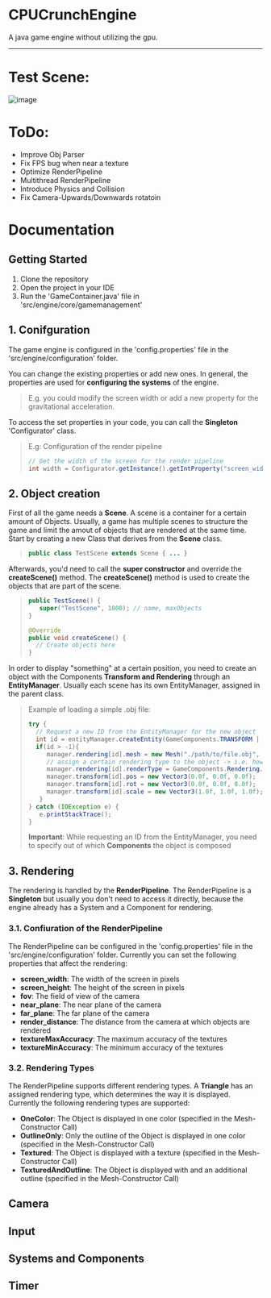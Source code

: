# CPUCrunchEngine
A java game engine without utilizing the gpu.

***
# Test Scene:
![image](https://github.com/kastanileel/CPUCrunchEngine/assets/56845913/aae9ebac-9528-471b-89c4-78afc767a3f4)

# ToDo:
- Improve Obj Parser
- Fix FPS bug when near a texture
- Optimize RenderPipeline
- Multithread RenderPipeline
- Introduce Physics and Collision
- Fix Camera-Upwards/Downwards rotatoin

# Documentation
## Getting Started 
1. Clone the repository
2. Open the project in your IDE
3. Run the 'GameContainer.java' file in 'src/engine/core/gamemanagement'

## 1. Conifguration
The game engine is configured in the 'config.properties' file in the 'src/engine/configuration' folder. 

You can change the existing properties or add new ones. In general, the properties are used for **configuring the systems**
of the engine.
> E.g. you could modify the screen width or add a new property for the gravitational acceleration.


To access the set properties in your code, you can call the **Singleton** 'Configurator' class. 
> E.g: Configuration of the render pipeline
> ```java
> // Get the width of the screen for the render pipeline
> int width = Configurator.getInstance().getIntProperty("screen_width");

## 2. Object creation
First of all the game needs a **Scene**. A scene is a container for a certain amount of Objects. Usually, a game has 
multiple scenes to structure the game and limit the amout of objects that are rendered at the same time.
Start by creating a new Class that derives from the **Scene** class.
> ```java
> public class TestScene extends Scene { ... }

Afterwards, you'd need to call the **super constructor** and override the **createScene()** method. The **createScene()**
method is used to create the objects that are part of the scene.
> ```java
> public TestScene() {
>    super("TestScene", 1000); // name, maxObjects
> }
> 
> @Override
> public void createScene() {
>   // Create objects here
> }

In order to display "something" at a certain position, you need to create an object with the Components **Transform and 
Rendering** through an **EntityManager**. Usually each scene has its own EntityManager, assigned in the parent class.
> Example of loading a simple .obj file:
> ```java
> try {
>   // Request a new ID from the EntityManager for the new object
>   int id = entityManager.createEntity(GameComponents.TRANSFORM | GameComponents.RENDER);
>   if(id > -1){
>      manager.rendering[id].mesh = new Mesh("./path/to/file.obj", Color.blue); 
>      // assign a certain rendering type to the object -> i.e. how the render pipeline handles the object
>      manager.rendering[id].renderType = GameComponents.Rendering.RenderType.OneColor;
>      manager.transform[id].pos = new Vector3(0.0f, 0.0f, 0.0f);
>      manager.transform[id].rot = new Vector3(0.0f, 0.0f, 0.0f);
>      manager.transform[id].scale = new Vector3(1.0f, 1.0f, 1.0f);
>    }
> } catch (IOException e) {
>    e.printStackTrace();
> }
> ```
> **Important**: While requesting an ID from the EntityManager, you need to specify out of which **Components** the object is 
> composed

## 3. Rendering
The rendering is handled by the **RenderPipeline**. The RenderPipeline is a **Singleton** but usually you don't need to
access it directly, because the engine already has a System and a Component for rendering. 

### 3.1. Confiuration of the RenderPipeline
The RenderPipeline can be configured in the 'config.properties' file in the 'src/engine/configuration' folder. 
Currently you can set the following properties that affect the rendering:

- **screen_width**: The width of the screen in pixels
- **screen_height**: The height of the screen in pixels
- **fov**: The field of view of the camera
- **near_plane**: The near plane of the camera
- **far_plane**: The far plane of the camera
- **render_distance**: The distance from the camera at which objects are rendered
- **textureMaxAccuracy**: The maximum accuracy of the textures
- **textureMinAccuracy**: The minimum accuracy of the textures

### 3.2. Rendering Types
The RenderPipeline supports different rendering types. A **Triangle** has an assigned rendering type, which determines
the way it is displayed. Currently the following rendering types are supported:
- **OneColor**: The Object is displayed in one color (specified in the Mesh-Constructor Call)
- **OutlineOnly**: Only the outline of the Object is displayed in one color (specified in the Mesh-Constructor Call)
- **Textured**: The Object is displayed with a texture (specified in the Mesh-Constructor Call)
- **TexturedAndOutline**: The Object is displayed with and an additional outline (specified in the Mesh-Constructor Call)

## Camera
## Input
## Systems and Components
## Timer
